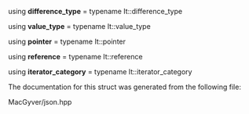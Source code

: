 <div id="structdetail_1_1iterator__types_3_01_it_00_01void__t_3_01typename_01_it_1_1difference__type_00_064dac4a14931e9e3b7bc8e1311de4a39">

</div>

<span id="structdetail_1_1iterator__types_3_01_it_00_01void__t_3_01typename_01_it_1_1difference__type_00_064dac4a14931e9e3b7bc8e1311de4a39"
label="structdetail_1_1iterator__types_3_01_it_00_01void__t_3_01typename_01_it_1_1difference__type_00_064dac4a14931e9e3b7bc8e1311de4a39"></span>

<div class="DoxyCompactItemize">

<span id="structdetail_1_1iterator__types_3_01_it_00_01void__t_3_01typename_01_it_1_1difference__type_00_064dac4a14931e9e3b7bc8e1311de4a39_a3d9338ab90d2fd007e139856eca8e00e"
label="structdetail_1_1iterator__types_3_01_it_00_01void__t_3_01typename_01_it_1_1difference__type_00_064dac4a14931e9e3b7bc8e1311de4a39_a3d9338ab90d2fd007e139856eca8e00e"></span>
using **difference_type** = typename It::difference_type

<span id="structdetail_1_1iterator__types_3_01_it_00_01void__t_3_01typename_01_it_1_1difference__type_00_064dac4a14931e9e3b7bc8e1311de4a39_a40b1342e4941a2c311f96d50bb79fa48"
label="structdetail_1_1iterator__types_3_01_it_00_01void__t_3_01typename_01_it_1_1difference__type_00_064dac4a14931e9e3b7bc8e1311de4a39_a40b1342e4941a2c311f96d50bb79fa48"></span>
using **value_type** = typename It::value_type

<span id="structdetail_1_1iterator__types_3_01_it_00_01void__t_3_01typename_01_it_1_1difference__type_00_064dac4a14931e9e3b7bc8e1311de4a39_a91985df24a2f38521cbb7a9218113160"
label="structdetail_1_1iterator__types_3_01_it_00_01void__t_3_01typename_01_it_1_1difference__type_00_064dac4a14931e9e3b7bc8e1311de4a39_a91985df24a2f38521cbb7a9218113160"></span>
using **pointer** = typename It::pointer

<span id="structdetail_1_1iterator__types_3_01_it_00_01void__t_3_01typename_01_it_1_1difference__type_00_064dac4a14931e9e3b7bc8e1311de4a39_a70066015b1af4f35e09dabed204389c6"
label="structdetail_1_1iterator__types_3_01_it_00_01void__t_3_01typename_01_it_1_1difference__type_00_064dac4a14931e9e3b7bc8e1311de4a39_a70066015b1af4f35e09dabed204389c6"></span>
using **reference** = typename It::reference

<span id="structdetail_1_1iterator__types_3_01_it_00_01void__t_3_01typename_01_it_1_1difference__type_00_064dac4a14931e9e3b7bc8e1311de4a39_a10766f50e317b231ff6b1c8342d3e515"
label="structdetail_1_1iterator__types_3_01_it_00_01void__t_3_01typename_01_it_1_1difference__type_00_064dac4a14931e9e3b7bc8e1311de4a39_a10766f50e317b231ff6b1c8342d3e515"></span>
using **iterator_category** = typename It::iterator_category

</div>

The documentation for this struct was generated from the following file:

<div class="DoxyCompactItemize">

MacGyver/json.hpp

</div>
